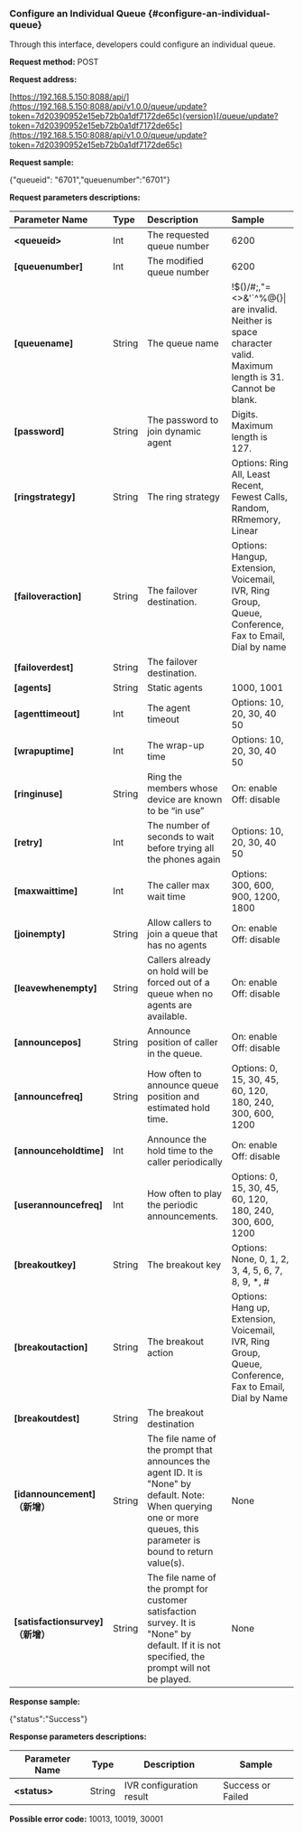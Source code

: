 ### Configure an Individual Queue {#configure-an-individual-queue}

Through this interface, developers could configure an individual queue.

**Request method:** POST

**Request address:**

[https://192.168.5.150:8088/api/](https://192.168.5.150:8088/api/v1.0.0/queue/update?token=7d20390952e15eb72b0a1df7172de65c){version}[/queue/update?token=7d20390952e15eb72b0a1df7172de65c](https://192.168.5.150:8088/api/v1.0.0/queue/update?token=7d20390952e15eb72b0a1df7172de65c)

**Request sample:**

{"queueid": "6701","queuenumber":"6701"}

**Request parameters descriptions:**

| **Parameter Name** | **Type** | **Description** | **Sample** |
| :--- | :--- | :--- | :--- |
| **&lt;queueid&gt;** | Int | The requested queue number | 6200 |
| **\[queuenumber\]** | Int | The modified queue number | 6200 |
| **\[queuename\]** | String | The queue name | !$\(\)\/\#;,\"=&lt;&gt;&'\`^%@{}\| are invalid. Neither is space character valid. Maximum length is 31. Cannot be blank. |
| **\[password\]** | String | The password to join dynamic agent | Digits. Maximum length is 127. |
| **\[ringstrategy\]** | String | The ring strategy | Options: Ring All, Least Recent, Fewest Calls, Random, RRmemory, Linear |
| **\[failoveraction\]** | String | The failover destination. | Options: Hangup, Extension, Voicemail, IVR, Ring Group, Queue, Conference, Fax to Email, Dial by name |
| **\[failoverdest\]** | String | The failover destination. |  |
| **\[agents\]** | String | Static agents | 1000, 1001 |
| **\[agenttimeout\]** | Int | The agent timeout | Options: 10, 20, 30, 40 50 |
| **\[wrapuptime\]** | Int | The wrap-up time | Options: 10, 20, 30, 40 50 |
| **\[ringinuse\]** | String | Ring the members whose device are known to be “in use” | On: enable Off: disable |
| **\[retry\]** | Int | The number of seconds to wait before trying all the phones again | Options: 10, 20, 30, 40 50 |
| **\[maxwaittime\]** | Int | The caller max wait time | Options: 300, 600, 900, 1200, 1800 |
| **\[joinempty\]** | String | Allow callers to join a queue that has no agents | On: enable  Off: disable |
| **\[leavewhenempty\]** | String | Callers already on hold will be forced out of a queue when no agents are available. | On: enable  Off: disable |
| **\[announcepos\]** | String | Announce position of caller in the queue. | On: enable  Off: disable |
| **\[announcefreq\]** | String | How often to announce queue position and estimated hold time. | Options: 0, 15, 30, 45, 60, 120, 180, 240, 300, 600, 1200 |
| **\[announceholdtime\]** | Int | Announce the hold time to the caller periodically | On: enable  Off: disable |
| **\[userannouncefreq\]** | Int | How often to play the periodic announcements. | Options: 0, 15, 30, 45, 60, 120, 180, 240, 300, 600, 1200 |
| **\[breakoutkey\]** | String | The breakout key | Options: None, 0, 1, 2, 3, 4, 5, 6, 7, 8, 9, \*, \# |
| **\[breakoutaction\]** | String | The breakout action | Options: Hang up, Extension, Voicemail, IVR, Ring Group, Queue, Conference, Fax to Email, Dial by Name |
| **\[breakoutdest\]** | String | The breakout destination |  |
| **\[idannouncement\]（新增）** | String | The file name of the prompt that announces the agent ID. It is "None" by default. Note: When querying one or more queues, this parameter is bound to return value\(s\). | None |
| **\[satisfactionsurvey\]（新增）** | String | The file name of the prompt for customer satisfaction survey. It is "None" by default. If it is not specified, the prompt will not be played. | None |

**Response sample:**

{"status":"Success"}

**Response parameters descriptions:**

| **Parameter Name** | **Type** | **Description** | **Sample** |
| --- | --- | --- | --- |
| **&lt;status&gt;** | String | IVR configuration result | Success or Failed |

**Possible error code:** 10013, 10019, 30001


